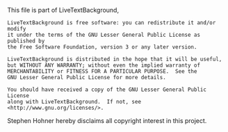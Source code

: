 This file is part of LiveTextBackground,

    LiveTextBackground is free software: you can redistribute it and/or modify
    it under the terms of the GNU Lesser General Public License as published by
    the Free Software Foundation, version 3 or any later version.

    LiveTextBackground is distributed in the hope that it will be useful,
    but WITHOUT ANY WARRANTY; without even the implied warranty of
    MERCHANTABILITY or FITNESS FOR A PARTICULAR PURPOSE.  See the
    GNU Lesser General Public License for more details.

    You should have received a copy of the GNU Lesser General Public License
    along with LiveTextBackground.  If not, see <http://www.gnu.org/licenses/>.
    
Stephen Hohner hereby disclaims all copyright interest in this project.